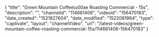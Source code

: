 {
    "title": "Green Mountain Coffee\u00ae Roasting Commercial - 15s",
    "description": "",
    "channelid": "114661406",
    "videoid": "156470183",
    "date_created": "1521827604",
    "date_modified": "1522081984",
    "type": "captivate",
    "layout": "channelVideo",
    "url": "\/latest-videos\/green-mountain-coffee-roasting-commercial-15s\/114661406-156470183"
}